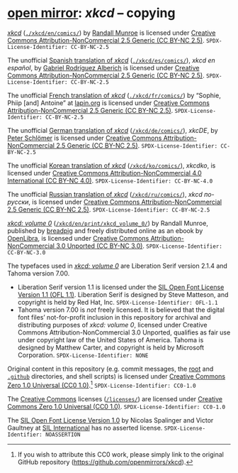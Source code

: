 <!--
Markdown dialect: GitHub Flavored Markdown (GFM)

SPDX-FileContributor: author: gabldotink [@gabldotink] <gabl@gabl.ink>
SPDX-FileCopyrightText: No rights reserved.
SPDX-FileName: ./copying.md
SPDX-FileName: DOCUMENTATION
SPDX-FileType: TEXT
SPDX-FileType: SOURCE
SPDX-LicenseConcluded: CC0-1.0
SPDX-License-Identifier: CC0-1.0

---
# pandoc variables
# ConTeXt
includesource: true
linkstyle:    'normal'
pdfa:         '3b'
urlstyle:     'normal'
# language
dir:          'ltr'
lang:         'en-US'
# metadata
author:       'gabldotink [@gabldotink] <gabl@gabl.ink>'
title:        'open mirror: xkcd – copying'
---
-->

# [open mirror](https://github.com/openmirrors): _xkcd_ – copying

[_xkcd_](https://xkcd.com/) \([`./xkcd/en/comics/`](./xkcd/en/comics/)\) by [Randall Munroe](https://en.wikipedia.org/wiki/Randall_Munroe) is licensed under [Creative Commons Attribution-NonCommercial 2.5 Generic \(CC BY-NC 2.5\)](./licenses/CC-BY-NC-2.5.md). `SPDX-License-Identifier: CC-BY-NC-2.5`

The unofficial [Spanish translation of _xkcd_](https://es.xkcd.com/) \([`./xkcd/es/comics/`](./xkcd/es/comics/)\), _xkcd en español_, by [Gabriel Rodríguez Alberich](https://gabi.is/) is licensed under [Creative Commons Attribution-NonCommercial 2.5 Generic \(CC BY-NC 2.5\)](./licenses/CC-BY-NC-2.5.md). `SPDX-License-Identifier: CC-BY-NC-2.5`

The unofficial [French translation of _xkcd_](https://xkcd.lapin.org/) \([`./xkcd/fr/comics/`](./xkcd/fr/comics/)\) by “Sophie, Phiip [and] Antoine” at [lapin.org](https://lapin.org/) is licensed under [Creative Commons Attribution-NonCommercial 2.5 Generic \(CC BY-NC 2.5\)](./licenses/CC-BY-NC-2.5.md). `SPDX-License-Identifier: CC-BY-NC-2.5`

The unofficial [German translation of _xkcd_](https://xkcde.dapete.net/) \([`/xkcd/de/comics/`](./xkcd/de/comics/)\), _xkcDE_, by [Peter Schlömer](https://dapete.net/) is licensed under [Creative Commons Attribution-NonCommercial 2.5 Generic \(CC BY-NC 2.5\)](./licenses/CC-BY-NC-2.5.md). `SPDX-License-Identifier: CC-BY-NC-2.5`

The unofficial [Korean translation of _xkcd_](https://xkcdko.com/) \([`/xkcd/ko/comics/`](./xkcd/ko/comics/)\), _xkcdko_, is licensed under [Creative Commons Attribution-NonCommercial 4.0 International \(CC BY-NC 4.0\)](./licenses/CC-BY-NC-4.0.md). `SPDX-License-Identifier: CC-BY-NC-4.0`

The unofficial [Russian translation of _xkcd_](https://xkcd.ru/) \([`/xkcd/ru/comics/`](./xkcd/ru/comics/)\), _xkcd по-русски_, is licensed under [Creative Commons Attribution-NonCommercial 2.5 Generic \(CC BY-NC 2.5\)](./licenses/CC-BY-NC-2.5.md). `SPDX-License-Identifier: CC-BY-NC-2.5`

[_xkcd: volume 0_](https://openlibrary.org/works/OL17379456W/xkcd) \([`/xkcd/en/print/xkcd_volume_0/`](./xkcd/en/print/xkcd_volume_0/)\) by Randall Munroe, published by [breadpig](https://breadpig.myshopify.com/) and freely distributed online as an ebook by [OpenLibra](https://openlibra.com/en/book/xkcd-volume-0), is licensed under [Creative Commons Attribution-NonCommercial 3.0 Unported \(CC BY-NC 3.0\)](./licenses/CC-BY-NC-3.0.md). `SPDX-License-Identifier: CC-BY-NC-3.0`

The typefaces used in [_xkcd: volume 0_](./xkcd/en/print/xkcd_volume_0/) are Liberation Serif version 2.1.4 and Tahoma version 7.00.
* Liberation Serif version 1.1 is licensed under the [SIL Open Font License Version 1.1 \(OFL 1.1\)](./licenses/OFL-1.1.md). Liberation Serif is designed by Steve Matteson, and copyright is held by Red Hat, Inc. `SPDX-License-Identifier: OFL-1.1`
* Tahoma version 7.00 is _not_ freely licensed. It is believed that the digital font files’ not-for-profit inclusion in this repository for archival and distributing purposes of _xkcd: volume 0_, licensed under Creative Commons Attribution-NonCommercial 3.0 Unported, qualifies as fair use under copyright law of the United States of America. Tahoma is designed by Matthew Carter, and copyright is held by Microsoft Corporation. `SPDX-License-Identifier: NONE`

Original content in this repository \(e.g. commit messages, the [root](./) and [`.github`](./.github/) directories, and shell scripts\) is licensed under [Creative Commons Zero 1.0 Universal \(CC0 1.0\)](./licenses/CC0-1.0.md).[^1] `SPDX-License-Identifier: CC0-1.0`

The [Creative Commons](https://creativecommons.org/) licenses \([`/licenses/`](./licenses/)\) are licensed under [Creative Commons Zero 1.0 Universal \(CC0 1.0\)](./licenses/CC0-1.0.md). `SPDX-License-Identifier: CC0-1.0`

The [SIL Open Font License Version 1.0](./licenses/OFL-1.1.md) by Nicolas Spalinger and Victor Gaultney at [SIL International](https://www.sil.org/) has no asserted license. `SPDX-License-Identifier: NOASSERTION`

[^1]: If you wish to attribute this CC0 work, please simply link to the original GitHub repository \(<https://github.com/openmirrors/xkcd>\).
